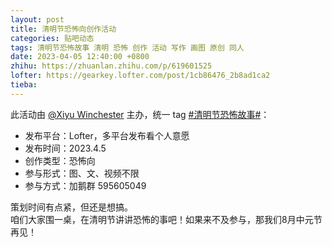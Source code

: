 ```yaml
---
layout: post
title: 清明节恐怖向创作活动
categories: 贴吧动态
tags: 清明节恐怖故事 清明 恐怖 创作 活动 写作 画图 原创 同人
date: 2023-04-05 12:40:00 +0800
zhihu: https://zhuanlan.zhihu.com/p/619601525
lofter: https://gearkey.lofter.com/post/1cb86476_2b8ad1ca2
tieba: 
---
```


此活动由 [@Xiyu Winchester](https://wintercenter.lofter.com/post/1e0c956e_2b8a9a974) 主办，统一 tag [#清明节恐怖故事#](https://www.lofter.com/tag/清明节恐怖故事)：

+ 发布平台：Lofter，多平台发布看个人意愿
+ 发布时间：2023.4.5
+ 创作类型：恐怖向
+ 参与形式：图、文、视频不限
+ 参与方式：加鹅群 595605049

策划时间有点紧，但还是想搞。  
咱们大家围一桌，在清明节讲讲恐怖的事吧！如果来不及参与，那我们8月中元节再见！